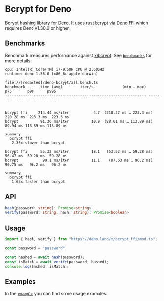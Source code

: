 # Bcrypt for Deno

Bcrypt hashing library for [Deno](https://deno.land). It uses rust
[bcrypt](https://crates.io/crates/bcrypt) via
[Deno FFI](https://deno.land/manual@v1.30.0/runtime/ffi_api) which requires Deno
v1.30.0 or higher.

## Benchmarks

Benchmark measures performance against [x/bcrypt](https://deno.land/x/bcrypt).
See [`benchmarks`](./src/all.bench.ts) for more details.

```
cpu: Intel(R) Core(TM) i7-9750H CPU @ 2.60GHz
runtime: deno 1.36.0 (x86_64-apple-darwin)

file://[redacted]/deno-bcrypt/all.bench.ts
benchmark       time (avg)        iter/s             (min … max)       p75       p99      p995
---------------------------------------------------------------- -----------------------------


bcrypt ffi     214.44 ms/iter           4.7  (210.27 ms … 223.3 ms) 220.28 ms  223.3 ms  223.3 ms
bcrypt          91.36 ms/iter          10.9  (88.61 ms … 113.89 ms)  89.94 ms 113.89 ms 113.89 ms

summary
  bcrypt ffi
   2.35x slower than bcrypt

bcrypt ffi      55.32 ms/iter          18.1   (53.52 ms … 59.28 ms)  56.47 ms  59.28 ms  59.28 ms
bcrypt           90.1 ms/iter          11.1    (87.63 ms … 96.2 ms)  90.75 ms   96.2 ms   96.2 ms

summary
  bcrypt ffi
   1.63x faster than bcrypt
```

## API

```ts
hash(password: string): Promise<string>
verify(password: string, hash: string): Promise<boolean>
```

## Usage

```ts
import { hash, verify } from "https://deno.land/x/bcrypt_ffi/mod.ts";

const password = "password";

const hashed = await hash(password);
const isMatch = await verify(password, hashed);
console.log(hashed, isMatch);
```

## Examples

In the [`example`](./example.ts) you can find some usage examples.
